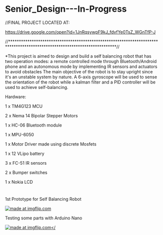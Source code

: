 # Senior_Design---In-Progress

//FINAL PROJECT LOCATED AT: 

https://drive.google.com/open?id=1JnRqsywpF9kJ_fdvfYe0TsZ_WGnTfP-J 

//**************************************************************************************************************************//


*This project is aimed to design and build a self balancing robot that has two operation modes:
a remote controlled mode through Bluetooth/Android phone and an autonomous mode by implementing IR sensors and actuators to avoid obstacles
The main objective of the robot is to stay upright since it's an unstable system by nature. A 6-axis gyroscope will be used to sense the orientation of the robot while a kalman filter and a PID controller will be used to achieve self-balancing. 

Hardware:

1 x TM4G123 MCU

2 x Nema 14 Bipolar Stepper Motors 

1 x HC-06 Bluetooth module

1 x MPU-6050

1 x Motor Driver made using discrete Mosfets

1 x 12 VLipo battery 

3 x FC-51 IR sensors

2 x Bumper switches

1 x Nokia LCD 
#
#
#

1st Prototype for Self Balancing Robot


<a href="https://imgflip.com/gif/2rkm8r"><img src="https://i.imgflip.com/2rkm8r.gif" title="made at imgflip.com"/></a>


Testing some parts with Arduino Nano 



<a href="https://imgflip.com/gif/2rkmb0"><img src="https://i.imgflip.com/2rkmb0.gif" title="made at imgflip.com"/></
  
  
  
